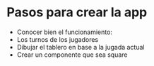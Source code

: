 # Pasos para crear la app
- Conocer bien el funcionamiento:
- Los turnos de los jugadores
- Dibujar el tablero en base a la jugada actual
- Crear un componente que sea square
